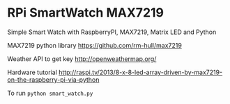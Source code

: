 # RPi SmartWatch MAX7219

Simple Smart Watch with RaspberryPI, MAX7219, Matrix LED and Python

MAX7219 python library
https://github.com/rm-hull/max7219


Weather API to get key
http://openweathermap.org/

Hardware tutorial
http://raspi.tv/2013/8-x-8-led-array-driven-by-max7219-on-the-raspberry-pi-via-python

To run `python smart_watch.py`
